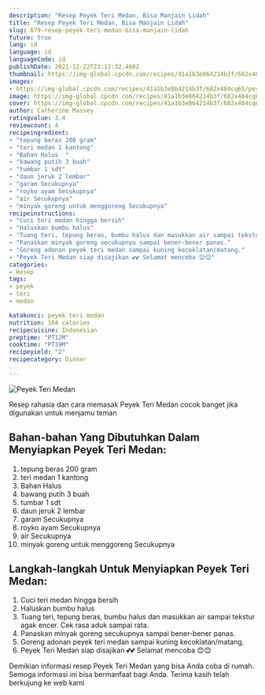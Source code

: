 ```yaml
---
description: "Resep Peyek Teri Medan, Bisa Manjain Lidah"
title: "Resep Peyek Teri Medan, Bisa Manjain Lidah"
slug: 679-resep-peyek-teri-medan-bisa-manjain-lidah
future: true
lang: id
language: id
languageCode: id
publishDate: 2021-12-22T23:12:32.460Z 
thumbnail: https://img-global.cpcdn.com/recipes/41a1b3e864214b3f/682x484cq65/peyek-teri-medan-foto-resep-utama.png
images:
- https://img-global.cpcdn.com/recipes/41a1b3e864214b3f/682x484cq65/peyek-teri-medan-foto-resep-utama.png
image: https://img-global.cpcdn.com/recipes/41a1b3e864214b3f/682x484cq65/peyek-teri-medan-foto-resep-utama.png
cover: https://img-global.cpcdn.com/recipes/41a1b3e864214b3f/682x484cq65/peyek-teri-medan-foto-resep-utama.png
author: Catherine Massey
ratingvalue: 3.4
reviewcount: 4
recipeingredient:
- "tepung beras 200 gram"
- "teri medan 1 kantong"
- "Bahan Halus  "
- "bawang putih 3 buah"
- "tumbar 1 sdt"
- "daun jeruk 2 lembar"
- "garam Secukupnya"
- "royko ayam Secukupnya"
- "air Secukupnya"
- "minyak goreng untuk menggoreng Secukupnya"
recipeinstructions:
- "Cuci teri medan hingga bersih"
- "Haluskan bumbu halus"
- "Tuang teri, tepung beras, bumbu halus dan masukkan air sampai tekstur agak encer. Cek rasa aduk sampai rata."
- "Panaskan minyak goreng secukupnya sampai bener-bener panas."
- "Goreng adonan peyek teri medan sampai kuning kecoklatan/matang."
- "Peyek Teri Medan siap disajikan 💕💕 Selamat mencoba 😊😊"
categories:
- Resep
tags:
- peyek
- teri
- medan

katakunci: peyek teri medan 
nutrition: 104 calories
recipecuisine: Indonesian
preptime: "PT12M"
cooktime: "PT39M"
recipeyield: "2"
recipecategory: Dinner
. 
---
```



![Peyek Teri Medan](https://img-global.cpcdn.com/recipes/41a1b3e864214b3f/682x484cq65/peyek-teri-medan-foto-resep-utama.png)

Resep rahasia dan cara memasak  Peyek Teri Medan cocok banget jika digunakan untuk menjamu teman

<!--inarticleads1-->

## Bahan-bahan Yang Dibutuhkan Dalam Menyiapkan Peyek Teri Medan:

1. tepung beras 200 gram
1. teri medan 1 kantong
1. Bahan Halus  
1. bawang putih 3 buah
1. tumbar 1 sdt
1. daun jeruk 2 lembar
1. garam Secukupnya
1. royko ayam Secukupnya
1. air Secukupnya
1. minyak goreng untuk menggoreng Secukupnya



<!--inarticleads2-->

## Langkah-langkah Untuk Menyiapkan Peyek Teri Medan:

1. Cuci teri medan hingga bersih
1. Haluskan bumbu halus
1. Tuang teri, tepung beras, bumbu halus dan masukkan air sampai tekstur agak encer. Cek rasa aduk sampai rata.
1. Panaskan minyak goreng secukupnya sampai bener-bener panas.
1. Goreng adonan peyek teri medan sampai kuning kecoklatan/matang.
1. Peyek Teri Medan siap disajikan 💕💕 Selamat mencoba 😊😊




Demikian informasi  resep Peyek Teri Medan   yang bisa Anda coba di rumah. Semoga informasi ini bisa bermanfaat bagi Anda. Terima kasih telah berkujung ke web kami
